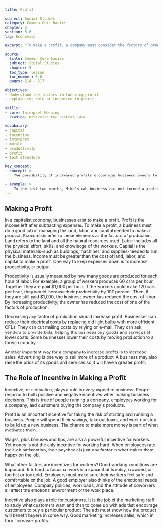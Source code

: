 ```yaml
---
title: Profit

subject: Social Studies
category: Common Core Basics
chapter: 5
section: 5.6
tag: Economics

excerpt: "To make a profit, a company must consider the factors of production (land, labor, and capital). It must also be concerned about incentive and morale."

source:
- title: Common Core Basics
  subject: Social Studies
  chapter: 5
  toc_type: Lesson
  toc_number: 5.6
  pages: 214 - 217

objectives:
- Understand the factors influencing profit
- Explain the role of incentive in profit

skills:
- core: Interpret Meaning
- reading: Determine the Central Idea

vocabulary:
- capital
- incentive
- interpret
- morale
- productivity
- profit
- text structure

key_concept:
- concept: >
    The possibility of increased profits encourages business owners to take risks, to expand, and to try various strategies that will increase productivity.

- example: >
    In the last two months, Mike's cab business has not turned a profit. He had a costly car repair. Road construction has created detours around the business district where he picks up most of his fares. Even with the risks, Mike enjoys being in business for himself To increase profits, Mike decides to broaden his operations. He begins to advertise that he will deliver packages and do small moving jobs.
---
```

## Making a Profit

In a capitalist economy, businesses exist to make a profit. Profit is the income left after subtracting expenses. To make a profit, a business must do a good job of managing the land, labor, and capital needed to make a product. Economists refer to these elements as the factors of production. Land refers to the land and all the natural resources used. Labor includes all the physical effort, skills, and knowledge of the workers. Capital is the physical materials-such as buildings, machines, and supplies-needed to run the business. Income must be greater than the cost of land, labor, and capital to make a profit. One way to keep expenses down is to increase productivity, or output.

Productivity is usually measured by how many goods are produced for each hour of labor. For example, a group of workers produces 60 cars per hour. Together they are paid $1,000 per hour. If the workers could make 120 cars per hour, they would increase their productivity by 100 percent. Then, if they are still paid $1,000, the business owner has reduced the cost of labor. By increasing productivity, the owner has reduced the cost of one of the factors of production.

Decreasing any factor of production should increase profit. Businesses can reduce their electrical costs by replacing old light bulbs with more efficient CFLs. They can cut mailing costs by relying on e-mail. They can ask vendors to provide bids, helping the business buy goods and services at lower costs. Some businesses lower their costs by moving production to a foreign country.

Another important way for a company to increase profits is to increase sales. Advertising is one way to sell more of a product. A business may also raise the price of its goods and services so it will have a greater profit.

## The Role of Incentive in Making a Profit

Incentive, or motivation, plays a role in every aspect of business. People respond to both positive and negative incentives when making business decisions. This is true of people running a company, employees working for a company, and customers buying the company's products.

Profit is an important incentive for taking the risk of starting and running a business. People will spend their savings, take out loans, and work nonstop to build up a new business. The chance to make more money is part of what motivates them.

Wages, plus bonuses and tips, are also a powerful incentive for workers. Yet money is not the only incentive for working hard. When employees rate their job satisfaction, their paycheck is just one factor in what makes them happy on the job.

What other factors are incentives for workers? Good working conditions are important. It is hard to focus on work in a space that is noisy, crowded, or too hot or too cold. Employers must make sure their workers feel safe and comfortable on the job. A good employer also thinks of the emotional needs of employees. Company policies, workloads, and the attitude of coworkers all affect the emotional environment of the work place.

Incentive also plays a role for customers. It is the job of the marketing staff to study what customers want and then to come up with ads that encourage customers to buy a particular product. The ads must show how the product will benefit buyers in some way. Good marketing increases sales, which in turn increases profits.